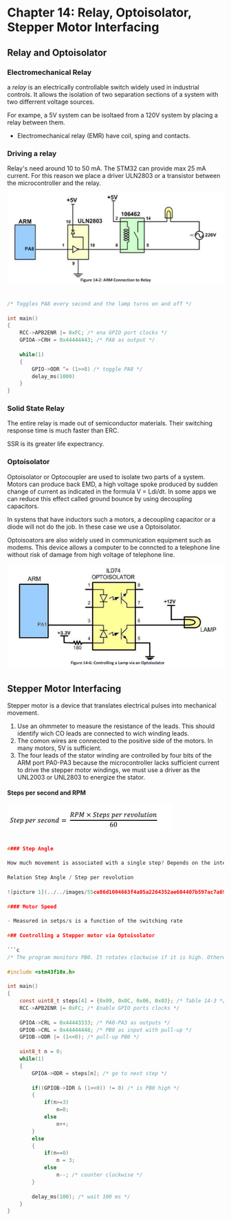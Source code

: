# Chapter 14: Relay, Optoisolator, Stepper Motor Interfacing

## Relay and Optoisolator

### Electromechanical Relay

a _relay_ is an electrically controllable switch widely used in industrial controls. It allows the isolation of two separation sections of a system with two differrent voltage sources.

For exampe, a 5V system can be isoltaed from a 120V system by placing a relay between them. 

- Electromechanical relay (EMR) have coil, sping and contacts.

### Driving a relay

Relay's need around 10 to 50 mA. The STM32 can provide max 25 mA current. For this reason we place a driver ULN2803 or a transistor between the microcontroller and the relay.

![](2021-12-19-19-45-07.png)

```c

/* Toggles PA8 every second and the lamp turns on and off */

int main()
{
    RCC->APB2ENR |= 0xFC; /* ena GPIO port clocks */
    GPIOA->CRH = 0x44444443; /* PA8 as output */

    while(1)
    {
        GPIO->ODR ^= (1>>8) /* toggle PA8 */
        delay_ms(1000)
    }
}
```
### Solid State Relay 

The entire relay is made out of semiconductor materials. Their switching response time is much faster than ERC. 

SSR is its greater life expectrancy.

### Optoisolator

Optoisolator or Optocoupler are used to isolate two parts of a system. Motors can produce back EMD, a high voltage spoke produced by sudden change of current as indicated in the formula V = Ldi/dt. In some apps we can reduce this effect called ground bounce by using decoupling capacitors.

In systens that have inductors such a motors, a decoupling capacitor or a diode will not do the job. In these case we use a Optoisolator. 

Optoisoators are also widely used in communication equipment such as modems. This device allows a computer to be conncted to a telephone line without risk of damage from high voltage of telephone line. 

![](2021-12-19-19-54-34.png)

## Stepper Motor Interfacing

Stepper motor is a device that translates electrical pulses into mechanical movement. 

1. Use an ohmmeter to measure the resistance of the leads. This should identify wich CO leads are connected to wich winding leads.
2. The comon wires are connected to the positive side of the motors. In many motors, 5V is sufficient.
3. The four leads of the stator winding are controlled by four bits of the ARM port PA0-PA3 because the microcontroller lacks sufficient current to drive the stepper motor windings, we must use a driver as the UNL2003 or UNL2803 to energize the stator. 

#### Steps per second and RPM

![](2021-12-19-20-04-29.png)

```c

#### Step Angle

How much movement is associated with a single step? Depends on the internal construction of the motor.

Relation Step Angle / Step per revolution

![picture 1](../../images/55ce86d1004663f4a05a2264352ae604407b597ac7a69cf3309790f1bd40c9c3.png)  

#### Motor Speed

- Measured in setps/s is a function of the switching rate 

### Controlling a Stepper motor via Optoisolator

```c
/* The program monitors PB0. It rotates clockwise if it is high. Otherwise, it rotates counter clockwise */

#include <stm43f10x.h>

int main()
{
    const uint8_t steps[4] = {0x09, 0x0C, 0x06, 0x03}; /* Table 14-3 */
    RCC->APB2ENR |= 0xFC; /* Enable GPIO ports clocks */
    
    GPIOA->CRL = 0x44443333; /* PA0-PA3 as outputs */
    GPIOB->CRL = 0x44444448; /* PB0 as input with pull-up */
    GPIOB->ODR |= (1<<0); /* pull-up PB0 */

    uint8_t n = 0;
    while(1)
    {
        GPIOA->ODR = steps[n]; /* go to next step */

        if((GPIOB->IDR & (1<<0)) != 0) /* is PB0 high */
        {
            if(n>=3)
                n=0;
            else 
                n++;
        }
        else
        {
            if(n==0)
                n = 3;
            else 
                n--; /* counter clockwise */
        }

        delay_ms(100); /* wait 100 ms */
    }
}


```